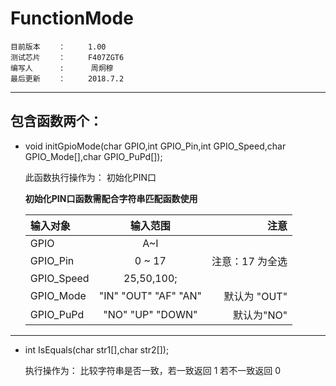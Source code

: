 # FunctionMode
    目前版本    ：     1.00
	测试芯片    ：     F407ZGT6
	编写人      :      周炯穆
	最后更新    ：     2018.7.2
***
## 包含函数两个：

 - void initGpioMode(char GPIO,int GPIO_Pin,int GPIO_Speed,char GPIO_Mode[],char GPIO_PuPd[]);

	 此函数执行操作为： 初始化PIN口

	**初始化PIN口函数需配合字符串匹配函数使用**
	
	  输入对象|输入范围|注意
	 :--|:---:|-------:
	  GPIO |A~I|
	  GPIO_Pin| 0 ~ 17 |注意：17 为全选
	  GPIO_Speed |25,50,100;
	  GPIO_Mode | "IN" "OUT" "AF" "AN"|默认为 "OUT"
	  GPIO_PuPd |"NO" "UP" "DOWN"|默认为"NO"
---
- int IsEquals(char str1[],char str2[]);

	 执行操作为： 比较字符串是否一致，若一致返回 1 若不一致返回 0 
    

